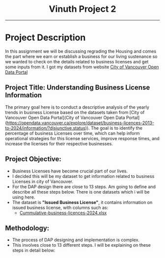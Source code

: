 <h1 align="center">Vinuth Project 2</h1>

___

# Project Description
In this assignment we will be discussing regrading the Housing and comes the part where we earn or establish a business for our living sustenance so we wanted to check on the details related to business licenses and get some inputs from it. I got my datasets from website [City of Vancouver Open Data Portal](https://opendata.vancouver.ca/explore/dataset/business-licences-2013-to-2024/information/?disjunctive.status)
## Project Title: Understanding Business License Information
The primary goal here is to conduct a descriptive analysis of the yearly trends in business License based on the datasets taken from [City of Vancouver Open Data Portal](City of Vancouver Open Data Portal](https://opendata.vancouver.ca/explore/dataset/business-licences-2013-to-2024/information/?disjunctive.status)). The goal is to identify the percentage of business Licenses over time, which can help inform operational strategies for this license services, improve response times, and increase the licenses for their respective businesses.
## Project Objective:
* Business Licenses have become crucial part of our lives.
* I decided this will be my dataset to get information related to  business Licenses  in city of Vancouver.
* For the DAP design there are close to 13 steps. Am going to define and describe all these steps below.
There is one  datasets which i will be using here.
* The  dataset is **"Issued Business License"**, it contains information on issued business license, with columns such as:
  * [Cummulative-business-licences-2024.xlsx](https://github.com/user-attachments/files/17004732/Cummulative-business-licences-2024.xlsx)
## Methodology:
* The process of DAP designing and implementation is complex.
* This involves close to 13 different steps. I will be explaining on these steps in detail below:
